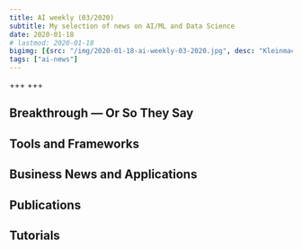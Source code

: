 ```yaml
---
title: AI weekly (03/2020)
subtitle: My selection of news on AI/ML and Data Science
date: 2020-01-18
# lastmod: 2020-01-18
bigimg: [{src: "/img/2020-01-18-ai-weekly-03-2020.jpg", desc: "Kleinmachnow (2020)"}]
tags: ["ai-news"]
---
```


+++  +++
 
<!--more-->

## Breakthrough &mdash; Or So They Say


 


## Tools and Frameworks

 


## Business News and Applications





## Publications






## Tutorials

